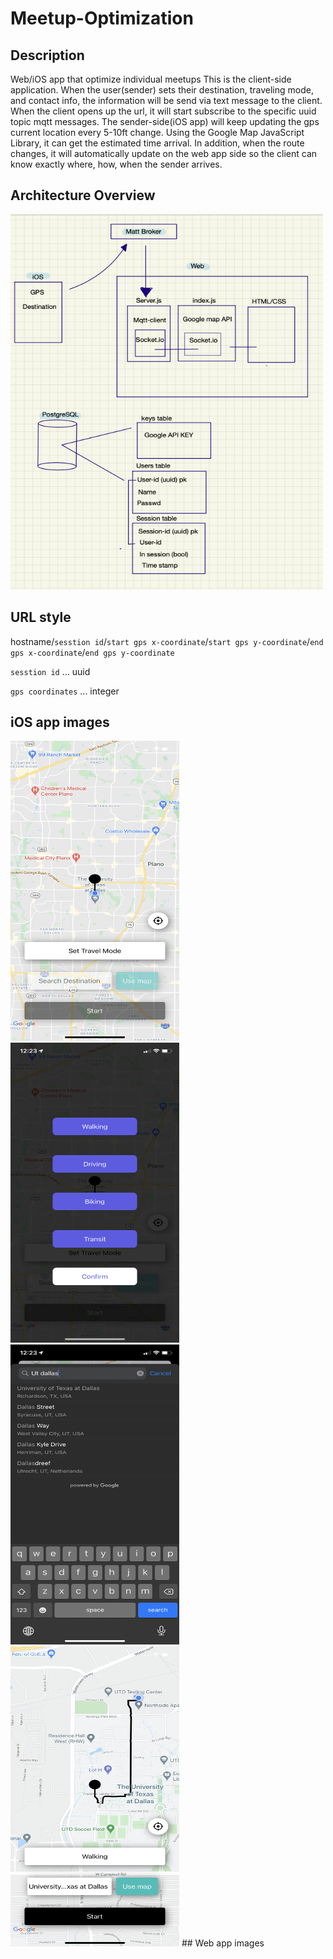 # Meetup-Optimization

## Description
Web/iOS app that optimize individual meetups
This is the client-side application. When the user(sender) sets their destination, traveling mode, and contact info, the information will be send via text message to the client. When the client opens up the url, it will start subscribe to the specific uuid topic mqtt messages.
The sender-side(iOS app) will keep updating the gps current location every 5-10ft change. 
Using the Google Map JavaScript Library, it can get the estimated time arrival. In addition, when the route changes, it will automatically update on the web app side so the client can know exactly where, how, when the sender arrives.


## Architecture Overview
<img src="https://github.com/PugNorange/Meetup-Optimization/blob/main/documentation/architecture_overview.png" width="500" height="600">

## URL style
hostname/`sesstion id`/`start gps x-coordinate`/`start gps y-coordinate`/`end gps x-coordinate`/`end gps y-coordinate`

`sesstion id` ... uuid

`gps coordinates` ... integer

[Example]: http://localhost:3000/318c2f44-5d97-449e-8aef-416757103f10/33.001884/-96.764698/32.994522/-96.750272


## iOS app images
<img src="https://github.com/PugNorange/Meetup-Optimization/blob/main/documentation/ios_screenshot1.png" width="270" height="480">
<img src="https://github.com/PugNorange/Meetup-Optimization/blob/main/documentation/ios_screenshot2.png" width="270" height="480">

<img src="https://github.com/PugNorange/Meetup-Optimization/blob/main/documentation/ios_screenshot3.png" width="270" height="480">
<img src="https://github.com/PugNorange/Meetup-Optimization/blob/main/documentation/ios_screenshot4.png" width="270" height="480">
## Web app images

